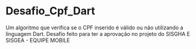 # Desafio_Cpf_Dart
Um algoritmo que verifica se o CPF inserido é válido ou não utilizando a linguagem Dart.
Desafio feito para ter a aprovação no projeto do SISGHA E SISGEA - EQUIPE MOBILE
	
